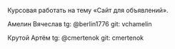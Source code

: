 Курсовая работать на тему «Сайт для объявлений».

Амелин Вячеслав tg: @berlin1776 git: vchamelin

Крутой Артём tg: @cmertenok git: cmertenok

